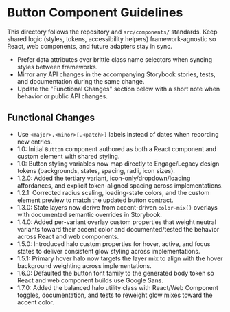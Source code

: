 # Button Component Guidelines

This directory follows the repository and `src/components/` standards. Keep shared logic (styles, tokens, accessibility helpers) framework-agnostic so React, web components, and future adapters stay in sync.

- Prefer data attributes over brittle class name selectors when syncing styles between frameworks.
- Mirror any API changes in the accompanying Storybook stories, tests, and documentation during the same change.
- Update the "Functional Changes" section below with a short note when behavior or public API changes.

## Functional Changes
- Use `<major>.<minor>[.<patch>]` labels instead of dates when recording new entries.
- 1.0: Initial `Button` component authored as both a React component and custom element with shared styling.
- 1.0: Button styling variables now map directly to Engage/Legacy design tokens (backgrounds, states, spacing, radii, icon sizes).
- 1.2.0: Added the tertiary variant, icon-only/dropdown/loading affordances, and explicit token-aligned spacing across implementations.
- 1.2.1: Corrected radius scaling, loading-state colors, and the custom element preview to match the updated button contract.
- 1.3.0: State layers now derive from accent-driven `color-mix()` overlays with documented semantic overrides in Storybook.
- 1.4.0: Added per-variant overlay custom properties that weight neutral variants toward their accent color and documented/tested the behavior across React and web components.
- 1.5.0: Introduced halo custom properties for hover, active, and focus states to deliver consistent glow styling across implementations.
- 1.5.1: Primary hover halo now targets the layer mix to align with the hover background weighting across implementations.
- 1.6.0: Defaulted the button font family to the generated body token so React and web component builds use Google Sans.
- 1.7.0: Added the balanced halo utility class with React/Web Component toggles, documentation, and tests to reweight glow mixes toward the accent color.
